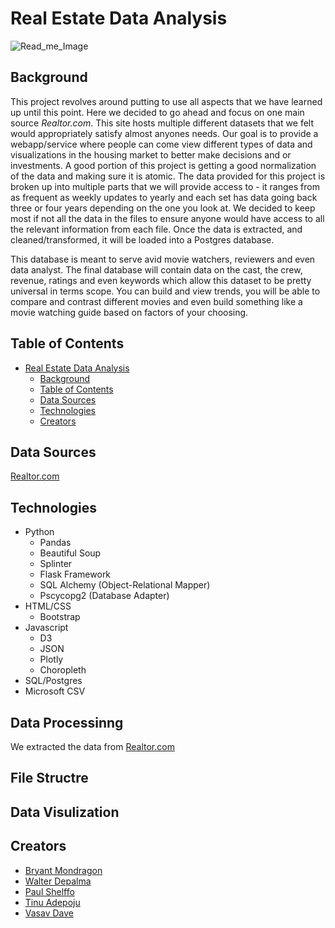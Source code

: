 # Real Estate Data Analysis

   ![Read_me_Image](https://user-images.githubusercontent.com/83404547/133019814-d4b6f0e7-d1fe-4415-b934-0046ba36d8a1.jpeg)

## Background

This project revolves around putting to use all aspects that we have learned up until this point. Here we decided to go ahead and focus on one  main source *Realtor.com*. This site hosts multiple different datasets that we felt would appropriately satisfy almost anyones needs. Our goal is to provide a webapp/service where people can come view different types of data and visualizations in the housing market to better make decisions and or investments. A good portion of this project is getting a good normalization of the data and making sure it is atomic. The data provided for this project is broken up into multiple parts that we will provide access to - it ranges from as frequent as weekly updates to yearly and each set has data going back three or four years depending on the one you look at. We decided to keep most if not all the data in the files to ensure anyone would have access to all the relevant information from each file. Once the data is extracted, and cleaned/transformed, it will be loaded into a Postgres database.

This database is meant to serve avid movie watchers, reviewers and even data analyst. The final database will contain data on the cast, the crew, revenue, ratings and even keywords which allow this dataset to be pretty universal in terms scope. You can build and view trends, you will be able to compare and contrast different movies and even build something like a movie watching guide based on factors of your choosing.

## Table of Contents

- [Real Estate Data Analysis](#real-estate-data-analysis)
  - [Background](#background)
  - [Table of Contents](#table-of-contents)
  - [Data Sources](#data-sources)
  - [Technologies](#technologies)
  - [Creators](#creators)

## Data Sources

[Realtor.com](https://www.realtor.com/research/data/)

## Technologies

- Python
   - Pandas
   - Beautiful Soup
   - Splinter
   - Flask Framework
   - SQL Alchemy (Object-Relational Mapper)
   - Pscycopg2 (Database Adapter)
- HTML/CSS
   - Bootstrap
- Javascript
   - D3
   - JSON
   - Plotly
   - Choropleth
- SQL/Postgres
- Microsoft CSV


## Data Processinng

We extracted the data from [Realtor.com](https://www.realtor.com/research/data/)

## File Structre

## Data Visulization

## Creators

- [Bryant Mondragon](https://github.com/MondragB)
- [Walter Depalma](https://github.com/Wdepalma)
- [Paul Shelffo](https://github.com/Shelf0)
- [Tinu Adepoju](https://github.com/Tinuola-1)
- [Vasav Dave](https://github.com/vasavdave)
